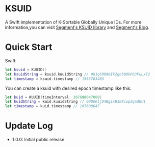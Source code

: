 
 # KSUID
 A Swift implementation of K-Sortable Globally Unique IDs.
 For more information,you can visit [Segment's KSUID library](https://github.com/segmentio/ksuid) and [Segment's Blog](https://segment.com/blog/a-brief-history-of-the-uuid/).
 
 # Quick Start
 Swift:
 ```swift
 let ksuid = KUUID()
 let ksuidString = ksuid.kuuidString // 001gCRD90IkZgb3UOkPb3FwLxT2
 let timestamp = ksuid.timestamp // 1553703483
 ```
 
 You can create a ksuid with desired epoch timestamp like this:
 
 ```swift
 let kuid = KUUID(timeInterval: 107608047000)
 let kuidString = kuid.kuuidString // 0006KljD4BgixB1EXiwp2qadbU1
 let timestamp = kuid.timestamp // 107608047
 ```
 
 # Update Log
 - 1.0.0: Initial public release
